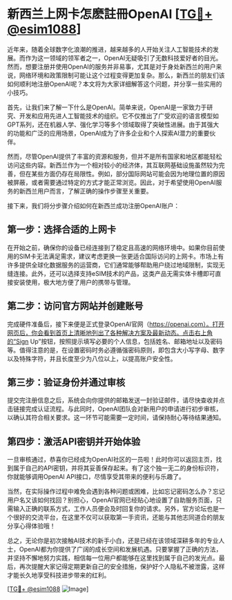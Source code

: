 # 新西兰上网卡怎麽註冊OpenAI [[TG💪+ @esim1088](https://t.me/s/esim1088)]

近年来，随着全球数字化浪潮的推进，越来越多的人开始关注人工智能技术的发展。而作为这一领域的领军者之一，OpenAI无疑吸引了无数科技爱好者的目光。然而，想要注册并使用OpenAI的服务并非易事，尤其是对于身处新西兰的用户来说，网络环境和政策限制可能让这个过程变得更加复杂。那么，新西兰的朋友们该如何顺利地注册OpenAI呢？本文将为大家详细解答这个问题，并分享一些实用的小技巧。

首先，让我们来了解一下什么是OpenAI。简单来说，OpenAI是一家致力于研究、开发和应用先进人工智能技术的组织。它不仅推出了广受欢迎的语言模型如GPT系列，还在机器人学、强化学习等多个领域取得了突破性进展。由于其强大的功能和广泛的应用场景，OpenAI成为了许多企业和个人探索AI潜力的重要伙伴。

然而，尽管OpenAI提供了丰富的资源和服务，但并不是所有国家和地区都能轻松访问这些内容。新西兰作为一个相对较小的经济体，其互联网基础设施虽然较为完善，但在某些方面仍存在局限性。例如，部分国际网站可能会因为地理位置的原因被屏蔽，或者需要通过特定的方式才能正常浏览。因此，对于希望使用OpenAI服务的新西兰用户而言，了解正确的操作步骤至关重要。

接下来，我们将分步骤介绍如何在新西兰成功注册OpenAI账户：

## 第一步：选择合适的上网卡

在开始之前，确保你的设备已经连接到了稳定且高速的网络环境中。如果你目前使用的SIM卡无法满足需求，建议考虑更换一张更适合国际访问的上网卡。市场上有许多提供全球化数据服务的运营商，它们通常能够帮助用户绕过地域限制，实现无缝连接。此外，还可以选择支持eSIM技术的产品，这类产品无需实体卡槽即可直接安装使用，极大地方便了用户的携带与管理。

## 第二步：访问官方网站并创建账号

完成硬件准备后，接下来便是正式登录OpenAI官网（https://openai.com）。打开网页后，你会看到首页上清晰地列出了各种解决方案及最新动态。点击右上角的“Sign Up”按钮，按照提示填写必要的个人信息，包括姓名、邮箱地址以及密码等。值得注意的是，在设置密码时务必遵循强密码原则，即包含大小写字母、数字以及特殊字符，并且长度至少为八位以上，以提高账户安全性。

## 第三步：验证身份并通过审核

提交完注册信息之后，系统会向你提供的邮箱发送一封验证邮件，请尽快查收并点击链接完成认证流程。与此同时，OpenAI团队会对新用户的申请进行初步审核，以确认其符合相关要求。这一环节可能需要一定时间，请保持耐心等待结果通知。

## 第四步：激活API密钥并开始体验

一旦审核通过，恭喜你已经成为OpenAI社区的一员啦！此时你可以返回主页，找到属于自己的API密钥，并将其妥善保存起来。有了这个独一无二的身份标识符，你就能够调用OpenAI API接口，尽情享受其带来的便利与乐趣了。

当然，在实际操作过程中难免会遇到各种问题或困难，比如忘记密码怎么办？忘记用户名又该如何找回？别担心，OpenAI官网已经贴心地设置了自助服务页面，只需输入正确的联系方式，工作人员便会及时回复你的请求。另外，官方论坛也是一个很好的交流平台，在这里不仅可以获取第一手资讯，还能与其他志同道合的朋友分享心得体验哦！

总之，无论你是初次接触AI技术的新手小白，还是已经在该领域深耕多年的专业人士，OpenAI都为你提供了广阔的成长空间和发展机遇。只要掌握了正确的方法，并坚持不懈地努力实践，相信每一位用户都能够在这里找到属于自己的发光点。最后，再次提醒大家记得定期更新自己的安全措施，保护好个人隐私不被泄露，这样才能长久地享受科技进步带来的红利。

[[TG💪+ @esim1088](https://t.me/s/esim1088) ![Image](https://i.postimg.cc/4NQfJmqS/Snipaste-2025-05-13-00-14-12.png)]